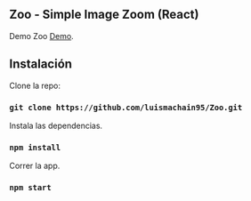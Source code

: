 ## Zoo - Simple Image Zoom (React)

Demo Zoo [Demo](https://luismachain95.github.io/Zoo/).

## Instalación

Clone la repo:

### `git clone https://github.com/luismachain95/Zoo.git`

Instala las dependencias.

### `npm install`

Correr la app.

### `npm start`